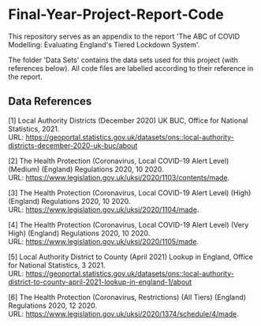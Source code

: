 # Final-Year-Project-Report-Code

This repository serves as an appendix to the report 'The ABC of COVID Modelling: Evaluating England's Tiered Lockdown System'.

The folder 'Data Sets' contains the data sets used for this project (with references below). All code files are labelled according to their reference in the report. 

## Data References
<a id="1">[1]</a> 
Local Authority Districts (December 2020) UK BUC, Office for National Statistics, 2021.  
URL: https://geoportal.statistics.gov.uk/datasets/ons::local-authority-districts-december-2020-uk-buc/about

<a id="2">[2]</a> 
The Health Protection (Coronavirus, Local COVID-19 Alert Level)
(Medium) (England) Regulations 2020, 10 2020.  
URL: https://www.legislation.gov.uk/uksi/2020/1103/contents/made.

<a id="3">[3]</a> 
The Health Protection (Coronavirus, Local COVID-19 Alert Level)
(High) (England) Regulations 2020, 10 2020.  
URL: https://www.legislation.gov.uk/uksi/2020/1104/made.

<a id="4">[4]</a> 
The Health Protection (Coronavirus, Local COVID-19 Alert Level) (Very
High) (England) Regulations 2020, 10 2020.  
URL: https://www.legislation.gov.uk/uksi/2020/1105/made.

<a id="5">[5]</a> 
Local Authority District to County (April 2021) Lookup in England, Office for National Statistics, 3
2021.  
URL: https://geoportal.statistics.gov.uk/datasets/ons::local-authority-district-to-county-april-2021-lookup-in-england-1/about

<a id="6">[6]</a> 
The Health Protection (Coronavirus, Restrictions) (All Tiers) (England)
Regulations 2020, 12 2020.  
URL: https://www.legislation.gov.uk/uksi/2020/1374/schedule/4/made.
